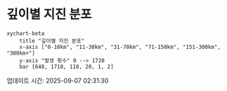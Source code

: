 # 깊이별 지진 분포

```mermaid
xychart-beta
    title "깊이별 지진 분포"
    x-axis ["0-10km", "11-30km", "31-70km", "71-150km", "151-300km", "300km+"]
    y-axis "발생 횟수" 0 --> 1720
    bar [648, 1718, 118, 20, 1, 2]
```

업데이트 시간: 2025-09-07 02:31:30
